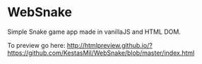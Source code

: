 # WebSnake
Simple Snake game app made in vanillaJS and HTML DOM.

To preview go here:
http://htmlpreview.github.io/?https://github.com/KestasMil/WebSnake/blob/master/index.html
